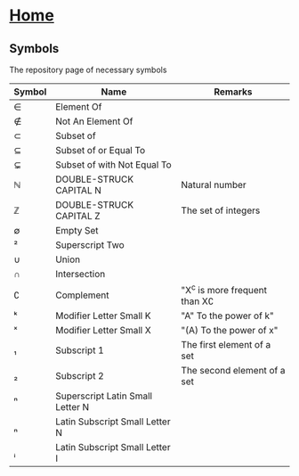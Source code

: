 # [Home](../README.md) 

## Symbols

The repository page of necessary symbols 

Symbol | Name | Remarks
-- | -- | --
&#8712; | Element Of
&#8713; | Not An Element Of
&#8834; | Subset of
&#8838; | Subset of or Equal To
&#8842; | Subset of with Not Equal To
&#8469; | DOUBLE-STRUCK CAPITAL N | Natural number
&#8484; | DOUBLE-STRUCK CAPITAL Z | The set of integers
&#8709; | Empty Set
&#0178; | Superscript Two
&#8746; | Union
&#8745; | Intersection
&#8705; | Complement | "X<sup>c</sup> is more frequent than X&#8705;
&#7503; | Modifier Letter Small K | "A" To the power of k"
&#0739; | Modifier Letter Small X | "(A) To the power of x"
&#8321; | Subscript 1 | The first element of a set
&#8322; | Subscript 2 | The second element of a set
&#8319; | Superscript Latin Small Letter N
&#8345; | Latin Subscript Small Letter N
&#7522; | Latin Subscript Small Letter I
